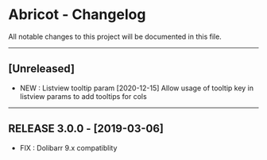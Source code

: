 # Abricot - Changelog
All notable changes to this project will be documented in this file.
___

## [Unreleased]

- NEW : Listview tooltip param  [2020-12-15]
  Allow usage of tooltip key in listview params to add tooltips for cols

___
## RELEASE 3.0.0 - [2019-03-06]

- FIX : Dolibarr 9.x compatiblity
